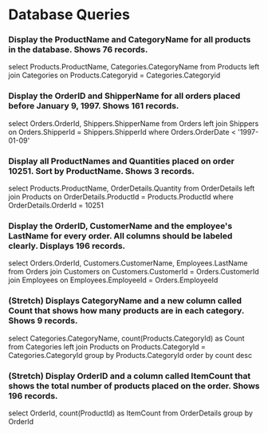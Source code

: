 # Database Queries

### Display the ProductName and CategoryName for all products in the database. Shows 76 records.

select Products.ProductName, Categories.CategoryName
from Products
left join Categories on Products.Categoryid = Categories.Categoryid

### Display the OrderID and ShipperName for all orders placed before January 9, 1997. Shows 161 records.

select Orders.OrderId, Shippers.ShipperName
from Orders
left join Shippers on Orders.ShipperId = Shippers.ShipperId
where Orders.OrderDate < '1997-01-09'

### Display all ProductNames and Quantities placed on order 10251. Sort by ProductName. Shows 3 records.

select Products.ProductName, OrderDetails.Quantity
from OrderDetails
left join Products on OrderDetails.ProductId = Products.ProductId
where OrderDetails.OrderId = 10251

### Display the OrderID, CustomerName and the employee's LastName for every order. All columns should be labeled clearly. Displays 196 records.

select Orders.OrderId, Customers.CustomerName, Employees.LastName
from Orders
join Customers
on Customers.CustomerId = Orders.CustomerId
join Employees
on Employees.EmployeeId = Orders.EmployeeId

### (Stretch) Displays CategoryName and a new column called Count that shows how many products are in each category. Shows 9 records.

select Categories.CategoryName, count(Products.CategoryId) as Count
from Categories
left join Products
on Products.CategoryId = Categories.CategoryId
group by Products.CategoryId
order by count desc

### (Stretch) Display OrderID and a column called ItemCount that shows the total number of products placed on the order. Shows 196 records.

select OrderId, count(ProductId) as ItemCount
from OrderDetails
group by OrderId
